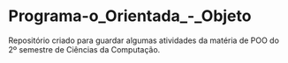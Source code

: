 # Programa-o_Orientada_-_Objeto
Repositório criado para guardar algumas atividades da matéria de POO do 2º semestre de Ciências da Computação.
